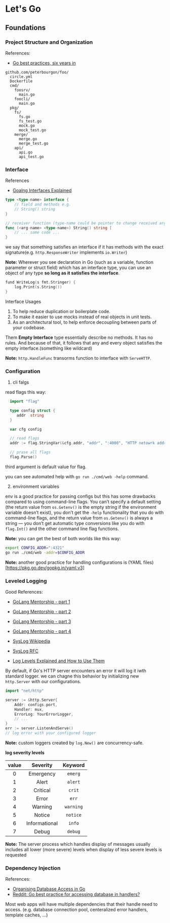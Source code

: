 # Let's Go

## Foundations

### Project Structure and Organization

References:

- [Go best practices, six years in](https://peter.bourgon.org/go-best-practices-2016/#repository-structure)

```
github.com/peterbourgon/foo/
  circle.yml
  Dockerfile
  cmd/
    foosrv/
      main.go
    foocli/
      main.go
  pkg/
    fs/
      fs.go
      fs_test.go
      mock.go
      mock_test.go
    merge/
      merge.go
      merge_test.go
    api/
      api.go
      api_test.go
```

### Interface

References

- [Goalng Interfaces Explained](https://www.alexedwards.net/blog/interfaces-explained)

```go
type <type-name> interface {
    // field and methods e.g.
    // String() string
}

// receiver function (type-name could be pointer to change received argument)
func (<arg-name> <type-name>) String() string [
    // ... some code ...
}
```

we say that something satisfies an interface if it has methods with the exact signature(e.g. `http.ResponseWriter` implements `io.Writer`)

**Note:** Wherever you see declaration in Go (such as a variable, function parameter or struct field) which has an interface type, you can use an object of any type **so long as it satisfies the interface**.

```go
fund WriteLog(s fmt.Stringer) {
    log.Print(s.String())
}
```

Interface Usages

1. To help reduce duplication or boilerplate code.
2. To make it easier to use mocks instead of real objects in unit tests.
3. As an architectural tool, to help enforce decoupling between parts of your codebase.

Them **Empty Interface** type essentially describe no methods. It has no rules. And because of that, it follows that any and every object satisfies the empty interface.(something like wildcard)

**Note:** `http.HandleFunc` transorms function to interface with `ServeHTTP`.

### Configuration

1. cli falgs

read flags this way:

```go
  import "flag"

  type config struct {
     addr  string
  }

  var cfg config

  // read flags
  addr := flag.StringVar(&cfg.addr, "addr", ":4000", "HTTP netowrk address")

  // prase all flags
  flag.Parse()
```

third argument is default value for flag.

you can see automated help with `go run ./cmd/web -help` command.

2. environment variables

env is a good practice for passing configs but this has some drawbacks compared to using command-line flags. You can’t specify a
default setting (the return value from `os.Getenv()` is the empty string if the environment
variable doesn’t exist), you don’t get the `-help` functionality that you do with command-line
flags, and the return value from `os.Getenv()` is always a string — you don’t get automatic
type conversions like you do with `flag.Int()` and the other command line flag functions.

**Note:** you can get the best of both worlds like this way:

```bash
export CONFIG_ADDR=":4321"
go run ./cmd/web -addr=$CONFIG_ADDR
```

**Note:** another good practice for handling configurations is (YAML files)[https://pkg.go.dev/gopkg.in/yaml.v3]

### Leveled Logging

Good References:

- [GoLang Mentorship - part 1](https://x.com/mr_pouriya/status/1722717561551311284)
- [GoLang Mentorship - part 2](https://x.com/mr_pouriya/status/1725254665468813813)
- [GoLang Mentorship - part 3](https://x.com/mr_pouriya/status/1727706930771103962)
- [GoLang Mentorship - part 4](https://x.com/mr_pouriya/status/1736030373094510670)

- [SysLog Wikipedia](https://en.wikipedia.org/wiki/Syslog)
- [SysLog RFC](https://datatracker.ietf.org/doc/html/rfc5424)
- [Log Levels Explained and How to Use Them](https://betterstack.com/community/guides/logging/log-levels-explained/)

By default, if Go's HTTP server encounters an error it will log it iwth standard logger. we can chagne this behavior by initializing new `http.Server` with our configurations.

```go
import "net/http"

server := &http.Server{
    Addr: configs.port,
    Handler: mux,
    ErrorLog: YourErrorLogger,
    // ...
}
err := server.ListenAndServe()
// log error with your configured logger
```

**Note:** custom loggers created by `log.New()` are concurrency-safe.

**log severity levels**

| value |   Severity    |  Keyword  |
| :---: | :-----------: | :-------: |
|   0   |   Emergency   |  `emerg`  |
|   1   |     Alert     |  `alert`  |
|   2   |   Critical    |  `crit`   |
|   3   |     Error     |   `err`   |
|   4   |    Warning    | `warning` |
|   5   |    Notice     | `notice`  |
|   6   | Informational |  `info`   |
|   7   |     Debug     |  `debug`  |

**Note:** The server process which handles display of messages usually includes all lower (more severe) levels when display of less severe levels is requested

### Dependency Injection

References:

- [Organising Database Access in Go](https://www.alexedwards.net/blog/organising-database-access)
- [Reddit: Go best practice for accessing database in handlers?](https://www.reddit.com/r/golang/comments/38hkor/go_best_practice_for_accessing_database_in/)

Most web apps will have multiple dependencies that their handle need to access. (e.g. database connection pool, centeralized error handlers, template caches, ...)
